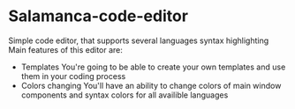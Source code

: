 # Salamanca-code-editor
Simple code editor, that supports several languages syntax highlighting
Main features of this editor are:
- Templates 
  You're going to be able to create your own templates and use them in your coding process
- Colors changing
  You'll have an ability to change colors of main window components and syntax colors for all availible languages

